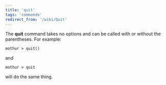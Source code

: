 ```yaml
---
title: 'quit'
tags: 'commands'
redirect_from: '/wiki/Quit'
---
```

The **quit** command takes no options and can be called
with or without the parentheses. For example:

    mothur > quit()

and

    mothur > quit

will do the same thing.


